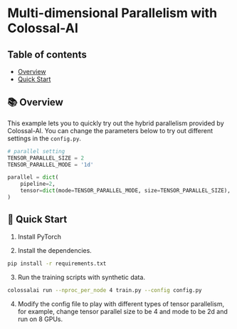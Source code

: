 # Multi-dimensional Parallelism with Colossal-AI

## Table of contents

- [Overview](#-overview)
- [Quick Start](#-quick-start)

## 📚 Overview

This example lets you to quickly try out the hybrid parallelism provided by Colossal-AI.
You can change the parameters below to try out different settings in the `config.py`.

```python
# parallel setting
TENSOR_PARALLEL_SIZE = 2
TENSOR_PARALLEL_MODE = '1d'

parallel = dict(
    pipeline=2,
    tensor=dict(mode=TENSOR_PARALLEL_MODE, size=TENSOR_PARALLEL_SIZE),
)
```

## 🚀 Quick Start

1. Install PyTorch

2. Install the dependencies.

```bash
pip install -r requirements.txt
```

3. Run the training scripts with synthetic data.

```bash
colossalai run --nproc_per_node 4 train.py --config config.py
```

4. Modify the config file to play with different types of tensor parallelism, for example, change tensor parallel size to be 4 and mode to be 2d and run on 8 GPUs.
